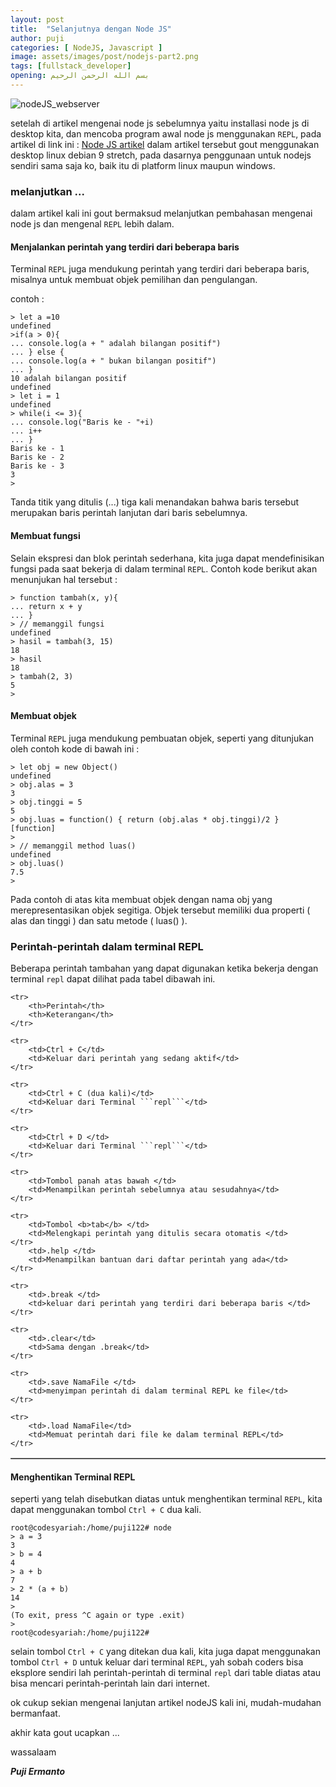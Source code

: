 ```yaml
---
layout: post
title:  "Selanjutnya dengan Node JS"
author: puji
categories: [ NodeJS, Javascript ]
image: assets/images/post/nodejs-part2.png
tags: [fullstack_developer]
opening: بسم الله الرحمن الرحيم
---  
```


![nodeJS_webserver]({{site.url}}/assets/images/post/nodejs-part2.png)  

setelah di artikel mengenai node js sebelumnya yaitu installasi node js di desktop kita, dan mencoba program awal node js menggunakan ```REPL```, pada artikel di link ini : <a href="https://codesyariah122.github.io/nodejs/javascript/install-nodeJS-on-linux-debian9-stretch/">Node JS artikel</a> dalam artikel tersebut gout menggunakan desktop linux debian 9 stretch, pada dasarnya penggunaan untuk nodejs sendiri sama saja ko, baik itu di platform linux maupun windows.  

### melanjutkan ...  
dalam artikel kali ini gout bermaksud melanjutkan pembahasan mengenai node js dan mengenal ```REPL``` lebih dalam. 

#### Menjalankan perintah yang terdiri dari beberapa baris  

Terminal ```REPL``` juga mendukung perintah yang terdiri dari beberapa baris, misalnya untuk membuat objek pemilihan dan pengulangan.

contoh : 

```shell
> let a =10
undefined
>if(a > 0){
... console.log(a + " adalah bilangan positif")
... } else {
... console.log(a + " bukan bilangan positif")
... }
10 adalah bilangan positif
undefined
> let i = 1
undefined
> while(i <= 3){
... console.log("Baris ke - "+i)
... i++
... }
Baris ke - 1
Baris ke - 2 
Baris ke - 3
3
>
```  

Tanda titik yang ditulis (...) tiga kali menandakan bahwa baris tersebut merupakan baris perintah lanjutan dari baris sebelumnya.  

#### Membuat fungsi  

Selain ekspresi dan blok perintah sederhana, kita juga dapat mendefinisikan fungsi pada saat bekerja di dalam terminal ```REPL```. Contoh kode berikut akan menunjukan hal tersebut :  

```shell
> function tambah(x, y){
... return x + y
... }
> // memanggil fungsi
undefined
> hasil = tambah(3, 15)
18
> hasil
18
> tambah(2, 3)
5
>
```  

#### Membuat objek  
Terminal ```REPL``` juga mendukung pembuatan objek, seperti yang ditunjukan oleh contoh kode di bawah ini :  

```shell
> let obj = new Object()
undefined
> obj.alas = 3
3
> obj.tinggi = 5
5
> obj.luas = function() { return (obj.alas * obj.tinggi)/2 }
[function]
>
> // memanggil method luas()
undefined
> obj.luas()
7.5
>
```  
Pada contoh di atas kita membuat objek dengan nama obj yang merepresentasikan objek segitiga. Objek tersebut memiliki dua properti ( alas dan tinggi ) dan satu metode ( luas() ).

### Perintah-perintah dalam terminal REPL  
Beberapa perintah tambahan yang dapat digunakan ketika bekerja dengan terminal ```repl``` dapat dilihat pada tabel dibawah ini.

<table border="1">
	
	<tr>
		<th>Perintah</th>
		<th>Keterangan</th>
	</tr>

	<tr>
		<td>Ctrl + C</td>
		<td>Keluar dari perintah yang sedang aktif</td>
	</tr>

	<tr>
		<td>Ctrl + C (dua kali)</td>
		<td>Keluar dari Terminal ```repl```</td>
	</tr>

	<tr>
		<td>Ctrl + D </td>
		<td>Keluar dari Terminal ```repl```</td>
	</tr>

	<tr>
		<td>Tombol panah atas bawah </td>
		<td>Menampilkan perintah sebelumnya atau sesudahnya</td>
	</tr>

	<tr>
		<td>Tombol <b>tab</b> </td>
		<td>Melengkapi perintah yang ditulis secara otomatis </td>
	</tr>
		<td>.help </td>
		<td>Menampilkan bantuan dari daftar perintah yang ada</td>
	</tr>

	<tr>
		<td>.break </td>
		<td>keluar dari perintah yang terdiri dari beberapa baris </td>
	</tr>

	<tr>
		<td>.clear</td>
		<td>Sama dengan .break</td>
	</tr>

	<tr>
		<td>.save NamaFile </td>
		<td>menyimpan perintah di dalam terminal REPL ke file</td>
	</tr>

	<tr>
		<td>.load NamaFile</td>
		<td>Memuat perintah dari file ke dalam terminal REPL</td>
	</tr>

</table>

#### Menghentikan Terminal REPL  

seperti yang telah disebutkan diatas untuk menghentikan terminal ```REPL```, kita dapat menggunakan tombol ```Ctrl + C``` dua kali. 

```shell
root@codesyariah:/home/puji122# node
> a = 3
3
> b = 4
4
> a + b
7
> 2 * (a + b)
14
> 
(To exit, press ^C again or type .exit)
> 
root@codesyariah:/home/puji122# 

```  
selain tombol ```Ctrl + C``` yang ditekan dua kali, kita juga dapat menggunakan tombol ```Ctrl + D``` untuk keluar dari terminal ```REPL```, yah sobah coders bisa eksplore sendiri lah perintah-perintah di terminal ```repl``` dari table diatas atau bisa mencari perintah-perintah lain dari internet. 

ok cukup sekian mengenai lanjutan artikel nodeJS kali ini, mudah-mudahan bermanfaat. 

akhir kata gout ucapkan ... 

wassalaam  

***Puji Ermanto***






